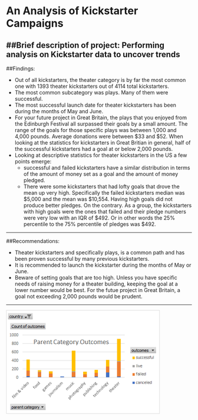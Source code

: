 # An Analysis of Kickstarter Campaigns
##Brief description of project: 
Performing analysis on Kickstarter data to uncover trends
---
##Findings:
- Out of all kickstarters, the theater category is by far the most common one with 1393 theater kickstarters out of 4114 total kickstarters. 
- The most common subcategory was plays. Many of them were successful. 
- The most successful launch date for theater kickstarters has been during the months of May and June. 
- For your future project in Great Britain, the plays that you enjoyed from the Edinburgh Festival all surpassed their goals by a small amount. The range of the goals for those specific plays was between 1,000 and 4,000 pounds. Average donations were between $33 and $52. When looking at the statistics for kickstarters in Great Britian in general, half of the successful kickstarters had a goal at or below 2,000 pounds. 
- Looking at descriptive statistics for theater kickstarters in the US a few points emerge: 
  * successful and failed kickstarters have a similar distribution in terms of the amount of money set as a goal and the amount of money pledged.  
  * There were some kickstarters that had lofty goals that drove the mean up very high. Specifically the failed kickstarters median was $5,000 and the mean was  $10,554. Having high goals did not produce better pledges. On the contrary. As a group, the kickstarters with high goals were the ones that failed and their pledge numbers were very low with an IQR of $492. Or in other words the 25% percentile to the 75% percentile of pledges was $492.
---
##Recommendations:
- Theater kickstarters and specifically plays, is a common path and has been proven successful by many previous kickstarters. 
- It is recommended to launch the kickstarter during the months of May or June. 
- Beware of setting goals that are too high. Unless you have specific needs of raising money for a theater building, keeping the goal at a lower number would be best. For the futue project in Great Britain, a goal not exceeding 2,000 pounds would be prudent. 
---
![Parent_category_chart.png](Parent_category_chart.png)